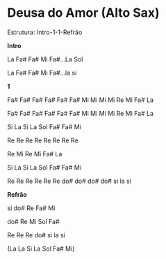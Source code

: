 # **Deusa do Amor (Alto Sax)**

Estrutura: Intro-1-1-Refrão

**Intro**

La Fa# Fa# Mi Fa#...La Sol

La Fa# Fa# Mi Fa#...la si

**1**

Fa# Fa# Fa# Fa# Fa# Fa# Mi Mi Mi Mi Re Mi Fa# La

Fa# Fa# Fa# Fa# Fa# Fa# Mi Mi Mi Mi Re Mi Fa# La

Si La Si La Sol Fa# Fa# Mi

<span class="mark">Re Re Re Re Re Re Re Re</span>

<span class="mark">Re Mi Re Mi Fa# La</span>

Si La Si La Sol Fa# Fa# Mi

<span class="mark">Re Re Re Re Re Re do# do# do# do# si la si</span>

**Refrão**

si do# Re Fa# Mi

<span class="mark">do# Re Mi Sol Fa#</span>

Re Re Re do# si la si

(La La Si La Sol Fa# Mi)